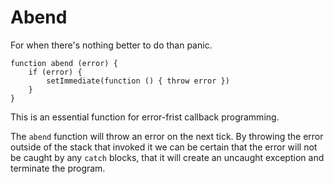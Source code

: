# Abend

For when there's nothing better to do than panic.

```
function abend (error) {
    if (error) {
        setImmediate(function () { throw error })
    }
}
```

This is an essential function for error-frist callback programming.

The `abend` function will throw an error on the next tick. By throwing the error
outside of the stack that invoked it we can be certain that the error will not
be caught by any `catch` blocks, that it will create an uncaught exception and
terminate the program.
